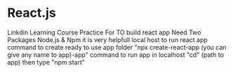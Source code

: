 # React.js
Linkdin Learning Course Practice
For TO build react app
Need Two Packages 
Node.js & Npm
it is very helpfull local host to run react app
command to create ready to use app folder
"npx create-react-app (you can give any name to app)-app"
command to run app in localhost 
"cd" (path to app)
then type 
"npm start"
